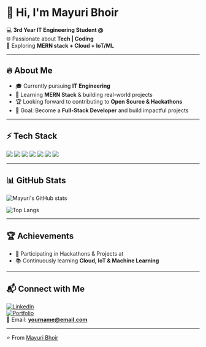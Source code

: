 # 👋 Hi, I'm Mayuri Bhoir  

💻 **3rd Year IT Engineering Student @**  
🌐 Passionate about **Tech | Coding**  
🚀 Exploring **MERN stack + Cloud + IoT/ML**  

---

## 🔥 About Me
- 🎓 Currently pursuing **IT Engineering**  
- 🌱 Learning **MERN Stack** & building real-world projects  
- 🏆 Looking forward to contributing to **Open Source & Hackathons**  
- 🎯 Goal: Become a **Full-Stack Developer** and build impactful projects  

---

## ⚡ Tech Stack  
<p>
  <img src="https://img.shields.io/badge/Python-3776AB?style=for-the-badge&logo=python&logoColor=white"/>
  <img src="https://img.shields.io/badge/C-00599C?style=for-the-badge&logo=c&logoColor=white"/>
  <img src="https://img.shields.io/badge/Java-ED8B00?style=for-the-badge&logo=java&logoColor=white"/>
  <img src="https://img.shields.io/badge/JavaScript-F7DF1E?style=for-the-badge&logo=javascript&logoColor=black"/>
  <img src="https://img.shields.io/badge/React-20232A?style=for-the-badge&logo=react&logoColor=61DAFB"/>
  <img src="https://img.shields.io/badge/Node.js-43853D?style=for-the-badge&logo=node-dot-js&logoColor=white"/>
  <img src="https://img.shields.io/badge/MongoDB-4EA94B?style=for-the-badge&logo=mongodb&logoColor=white"/>
</p>

---

## 📊 GitHub Stats
![Mayuri's GitHub stats](https://github-readme-stats.vercel.app/api?username=mayuribhoir&show_icons=true&theme=radical)

![Top Langs](https://github-readme-stats.vercel.app/api/top-langs/?username=mayuribhoir&layout=compact&theme=radical)

---

## 🏆 Achievements 
- 🥇 Participating in Hackathons & Projects at   
- 📚 Continuously learning **Cloud, IoT & Machine Learning**  

---

## 📬 Connect with Me
[![LinkedIn](https://img.shields.io/badge/LinkedIn-blue?style=flat&logo=linkedin)](YOUR_LINKEDIN_URL)  
[![Portfolio](https://img.shields.io/badge/Portfolio-000?style=flat&logo=web&logoColor=white)](YOUR_PORTFOLIO_URL)  
📧 Email: **yourname@email.com**  

---
⭐️ From [Mayuri Bhoir](https://github.com/mayuribhoir)


